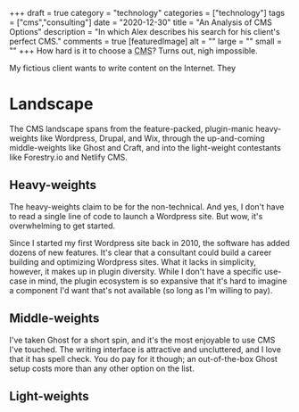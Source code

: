 +++
draft = true
category = "technology"
categories = ["technology"]
tags = ["cms","consulting"]
date = "2020-12-30"
title = "An Analysis of CMS Options"
description = "In which Alex describes his search for his client's perfect CMS."
comments = true
[featuredImage]
  alt = ""
  large = ""
  small = ""
+++
How hard is it to choose a <abbr title="Content Management System">CMS</abbr>? Turns out, nigh impossible.

My fictious client wants to write content on the Internet. They

# Landscape

The CMS landscape spans from the feature-packed, plugin-manic heavy-weights like Wordpress, Drupal, and Wix, through the up-and-coming middle-weights like Ghost and Craft, and into the light-weight contestants like Forestry.io and Netlify CMS.

## Heavy-weights

The heavy-weights claim to be for the non-technical. And yes, I don't have to read a single line of code to launch a Wordpress site. But wow, it's overwhelming to get started.

Since I started my first Wordpress site back in 2010, the software has added dozens of new features. It's clear that a consultant could build a career building and optimizing Wordpress sites. What it lacks in simplicity, however, it makes up in plugin diversity. While I don't have a specific use-case in mind, the plugin ecosystem is so expansive that it's hard to imagine a component I'd want that's not available (so long as I'm willing to pay).

## Middle-weights

I've taken Ghost for a short spin, and it's the most enjoyable to use CMS I've touched. The writing interface is attractive and uncluttered, and I love that it has spell check. You do pay for it though; an out-of-the-box Ghost setup costs more than any other option on the list.

## Light-weights


